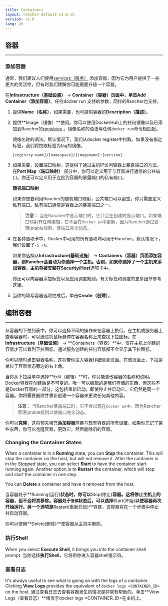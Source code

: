 ```yaml
---
title: Containers
layout: rancher-default-v1.6-zh
version: v1.6
lang: zh
---
```


## 容器
---

### 添加容器

通常，我们建议人们使用[services（服务）]({{site.baseurl}}/rancher/{{page.version}}/{{page.lang}}/rancher-ui/applications/stacks/adding-services) 添加容器，因为它为用户提供了一些更大的灵活性，但有时我们理解你可能需要升级一个容器。

在**Infrastructure（基础设施）** -> **Container（容器）**页面中，单击**Add Container（添加容器）**。任何docker run 支持的参数，同样的Rancher也支持。

1. 提供**Name（名称）**，如果需要，也可提供容器的**Description（描述）**。
2. 提供**Image（镜像）**使用。你可以使用DockerHub上的任何镜像以及已添加到Rancher的[registries]({{site.baseurl}}/rancher/{{page.version}}/{{page.lang}}/configuration/registries) 。镜像名称的语法与任何`docker run`命令相匹配。


    镜像名称的语法。默认情况下，我们从docker register中拉取。如果没有指定标签，我们将拉取标签为tag的镜像。

    `[registry-name]/[namespace]/[imagename]:[version]`

    <a id="port-mapping"></a>


3. 如果需要，设置端口映射，这提供了通过主机IP访问容器上暴露端口的方法。在**Port Map（端口映射）** 部分中，你可以定义用于与容器进行通信的公共端口。你还可以定义用于连接到容器的暴露端口的私有端口。

    **随机端口映射**

    如果你想要利用Rancher的随机端口映射，公共端口可以留空，你只需要定义私有端口。私有端口通常是容器上的暴露端口之一。



    > **注意：** 当在Rancher中显示端口时，它只会在创建时显示端口。如果端口映射有任何编辑，它不会在`docker ps`中更新，因为Rancher通过管理iptable规则，使端口完全动态。

4. 在各种选项卡中，Docker中可用的所有选项均可用于Rancher。默认情况下，我们设置了`-i -t`。

    如果你选择从**Infrastructure(基础设施）** -> **Containers（容器）**页面添加容器，则Rancher会自动为你选择一个主机。否则，如果你选择了一个主机来添加容器，主机将被安装在**Security/Host**选项卡中。

    你还可以向容器添加标签以及应用调度规则。有关标签和调度的更多细节参考[这里]({{site.baseurl}}/rancher/{{page.version}}/{{page.lang}}/rancher-ui/scheduling/)。
5. 当你的填写容器选项完成后，单击**Create（创建）**。


## 编辑容器
---

从容器的下拉列表中，你可以选择不同的操作来在容器上执行。在主机或服务器上查看容器时，可以通过将鼠标悬停在容器名称上来查找下拉图标。在**Infrastructure（基础设施）** -> **Containers（容器）**中，仅在主机上创建的容器才可以看到下拉图标。通过服务创建的任何容器都不会显示其下拉图标。

你可以随时点击容器名称，这将带你进入容器详细信息页面。在该页面上，下拉菜单位于容器状态旁边的右上角。

当你从下拉菜单中选择**Edit（编辑）**时，你只能更改容器的名称和说明。Docker容器在创建后是不可变的。唯一可以编辑的是我们存储的东西，但这些不是Docker容器的一部分。这包括重新启动，即使停止并启动它，它仍然是同一个容器。你将需要删除并重新创建一个容器来更改任何其他内容。

> **注意：** 当Rancher暴露端口时，它不会出现在`docker ps`中，因为Rancher管理iptable规则以使端口完全动态。

你可以**克隆**，这将预先填充**添加容器**屏幕与现有容器的所有设置。如果你忘记了某些东西，你可以克隆容器，更改它，然后删除旧的容器。

### Changing the Container States

When a container is in a **Running** state, you can **Stop** the container. This will stop the container on the host, but will not remove it. After the container is in the _Stopped_ state, you can select **Start** to have the container start running again. Another option is to **Restart** the container, which will stop and start the container in one step.

You can **Delete** a container and have it removed from the host.

当容器处于**Running(运行)**状态时，你可以**Stop(停止)**容器。这将停止主机上的容器，但不会将其移除。容器处于`暂停`状态后，可以选择**Start(开始)**以使容器再次开始运行。另一个选项是**Restart(重新启动)**容器，该容器将在一个步骤中停止并启动容器。

你可以使用**Delete(删除)**使容器从主机中删除。


### 执行Shell

When you select **Execute Shell**, it brings you into the container shell prompt.
当你选择**执行Shell**，它将带你进入容器shell提示符。

### 查看日志

It's always useful to see what is going on with the logs of a container. Clicking **View Logs** provides the equivalent of `docker logs <CONTAINER_ID>` on the host.
通过查看日志去查看容器发生的情况是非常有帮助的。单击**View Logs（查看日志）**相当于docker logs <CONTAINER_ID>在主机上。
